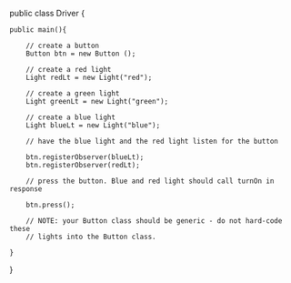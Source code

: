 public class Driver {
	
	public main(){

		// create a button
		Button btn = new Button ();

		// create a red light
		Light redLt = new Light("red");

		// create a green light
		Light greenLt = new Light("green");

		// create a blue light
		Light blueLt = new Light("blue");

		// have the blue light and the red light listen for the button

		btn.registerObserver(blueLt);
		btn.registerObserver(redLt);

		// press the button. Blue and red light should call turnOn in response

		btn.press();
		
		// NOTE: your Button class should be generic - do not hard-code these 
		// lights into the Button class.

	}
}
